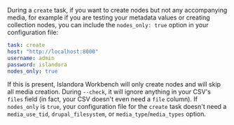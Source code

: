 During a `create` task, if you want to create nodes but not any accompanying media, for example if you are testing your metadata values or creating collection nodes, you can include the `nodes_only: true` option in your configuration file:

```yaml
task: create
host: "http://localhost:8000"
username: admin
password: islandora
nodes_only: true
```

If this is present, Islandora Workbench will only create nodes and will skip all media creation. During `--check`, it will ignore anything in your CSV's `files` field (in fact, your CSV doesn't even need a `file` column). If `nodes_only` is `true`, your configuration file for the `create` task doesn't need a `media_use_tid`, `drupal_filesystem`, or `media_type`/`media_types` option.

